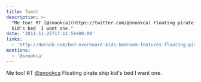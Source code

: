 ```yaml
---
title: Tweet
description: >-
  "Me too! RT [@snookca](https://twitter.com/@snookca) Floating pirate ship
  kid's bed  I want one."
date: '2011-11-25T17:11:59+00:00'
links:
  - 'http://dornob.com/bed-overboard-kids-bedroom-features-floating-pirate-ship/'
mentions:
  - '@snookca'
---
```

Me too! RT [@snookca](https://twitter.com/@snookca) Floating pirate ship kid's bed  I want one.

